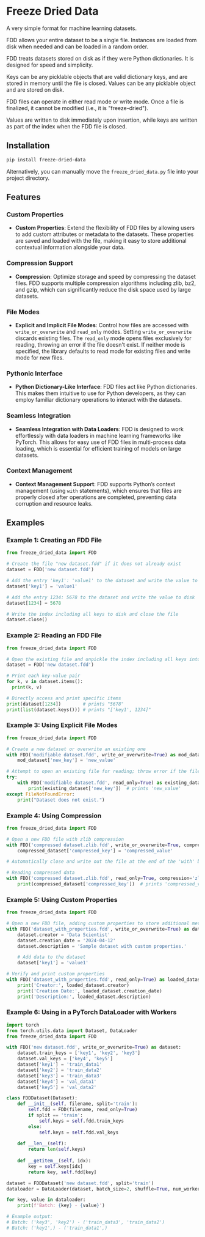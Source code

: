 # Freeze Dried Data
A very simple format for machine learning datasets.

FDD allows your entire dataset to be a single file. Instances are loaded from disk when needed and can be loaded in a random order.

FDD treats datasets stored on disk as if they were Python dictionaries. It is designed for speed and simplicity.

Keys can be any picklable objects that are valid dictionary keys, and are stored in memory until the file is closed. Values can be any picklable object and are stored on disk.

FDD files can operate in either read mode or write mode. Once a file is finalized, it cannot be modified (i.e., it is "freeze-dried").

Values are written to disk immediately upon insertion, while keys are written as part of the index when the FDD file is closed.

## Installation
```bash
pip install freeze-dried-data
```
Alternatively, you can manually move the `freeze_dried_data.py` file into your project directory.

## Features

### Custom Properties
- **Custom Properties**: Extend the flexibility of FDD files by allowing users to add custom attributes or metadata to the datasets. These properties are saved and loaded with the file, making it easy to store additional contextual information alongside your data.

### Compression Support
- **Compression**: Optimize storage and speed by compressing the dataset files. FDD supports multiple compression algorithms including zlib, bz2, and gzip, which can significantly reduce the disk space used by large datasets.

### File Modes
- **Explicit and Implicit File Modes**: Control how files are accessed with `write_or_overwrite` and `read_only` modes. Setting `write_or_overwrite` discards existing files. The `read_only` mode opens files exclusively for reading, throwing an error if the file doesn't exist. If neither mode is specified, the library defaults to read mode for existing files and write mode for new files.

### Pythonic Interface
- **Python Dictionary-Like Interface**: FDD files act like Python dictionaries. This makes them intuitive to use for Python developers, as they can employ familiar dictionary operations to interact with the datasets.

### Seamless Integration
- **Seamless Integration with Data Loaders**: FDD is designed to work effortlessly with data loaders in machine learning frameworks like PyTorch. This allows for easy use of FDD files in multi-process data loading, which is essential for efficient training of models on large datasets. 

### Context Management
- **Context Management Support**: FDD supports Python’s context management (using `with` statements), which ensures that files are properly closed after operations are completed, preventing data corruption and resource leaks.

## Examples

### Example 1: Creating an FDD File
```python
from freeze_dried_data import FDD

# Create the file "new dataset.fdd" if it does not already exist
dataset = FDD('new dataset.fdd')

# Add the entry 'key1': 'value1' to the dataset and write the value to disk
dataset['key1'] = 'value1'

# Add the entry 1234: 5678 to the dataset and write the value to disk
dataset[1234] = 5678

# Write the index including all keys to disk and close the file
dataset.close()
```

### Example 2: Reading an FDD File
```python
from freeze_dried_data import FDD

# Open the existing file and unpickle the index including all keys into memory
dataset = FDD('new dataset.fdd')

# Print each key-value pair
for k, v in dataset.items():
  print(k, v)

# Directly access and print specific items
print(dataset[1234])        # prints "5678"
print(list(dataset.keys())) # prints "['key1', 1234]"
```

### Example 3: Using Explicit File Modes
```python
from freeze_dried_data import FDD

# Create a new dataset or overwrite an existing one
with FDD('modifiable dataset.fdd', write_or_overwrite=True) as mod_dataset:
    mod_dataset['new_key'] = 'new_value'

# Attempt to open an existing file for reading; throw error if the file does not exist
try:
    with FDD('modifiable dataset.fdd', read_only=True) as existing_dataset:
        print(existing_dataset['new_key'])  # prints 'new_value'
except FileNotFoundError:
    print("Dataset does not exist.")
```

### Example 4: Using Compression
```python
from freeze_dried_data import FDD

# Open a new FDD file with zlib compression
with FDD('compressed dataset.zlib.fdd', write_or_overwrite=True, compression='zlib') as compressed_dataset:
    compressed_dataset['compressed_key'] = 'compressed_value'

# Automatically close and write out the file at the end of the 'with' block

# Reading compressed data
with FDD('compressed dataset.zlib.fdd', read_only=True, compression='zlib') as compressed_dataset:
    print(compressed_dataset['compressed_key'])  # prints 'compressed_value'
```

### Example 5: Using Custom Properties
```python
from freeze_dried_data import FDD

# Open a new FDD file, adding custom properties to store additional metadata
with FDD('dataset_with_properties.fdd', write_or_overwrite=True) as dataset:
    dataset.creator = 'Data Scientist'
    dataset.creation_date = '2024-04-12'
    dataset.description = 'Sample dataset with custom properties.'

    # Add data to the dataset
    dataset['key1'] = 'value1'

# Verify and print custom properties
with FDD('dataset_with_properties.fdd', read_only=True) as loaded_dataset:
    print('Creator:', loaded_dataset.creator)
    print('Creation Date:', loaded_dataset.creation_date)
    print('Description:', loaded_dataset.description)
```

### Example 6: Using in a PyTorch DataLoader with Workers
```python
import torch
from torch.utils.data import Dataset, DataLoader
from freeze_dried_data import FDD

with FDD('new dataset.fdd', write_or_overwrite=True) as dataset:
    dataset.train_keys = ['key1', 'key2', 'key3']
    dataset.val_keys = ['key4', 'key5']
    dataset['key1'] = 'train_data1'
    dataset['key2'] = 'train_data2'
    dataset['key3'] = 'train_data3'
    dataset['key4'] = 'val_data1'
    dataset['key5'] = 'val_data2'

class FDDDataset(Dataset):
    def __init__(self, filename, split='train'):
        self.fdd = FDD(filename, read_only=True)
        if split == 'train':
            self.keys = self.fdd.train_keys
        else:
            self.keys = self.fdd.val_keys
    
    def __len__(self):
        return len(self.keys)
    
    def __getitem__(self, idx):
        key = self.keys[idx]
        return key, self.fdd[key]

dataset = FDDDataset('new dataset.fdd', split='train')
dataloader = DataLoader(dataset, batch_size=2, shuffle=True, num_workers=4)

for key, value in dataloader:
    print(f'Batch: {key} - {value}')

# Example output:
# Batch: ('key3', 'key2') - ('train_data3', 'train_data2')
# Batch: ('key1',) - ('train_data1',)
```
